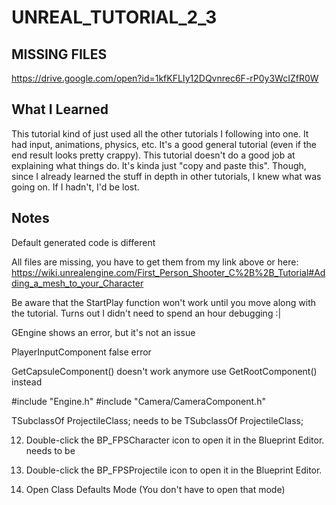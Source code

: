 # UNREAL_TUTORIAL_2_3
## MISSING FILES
https://drive.google.com/open?id=1kfKFLIy12DQvnrec6F-rP0y3WcIZfR0W

## What I Learned
This tutorial kind of just used all the other tutorials I following into one. It had input, animations, physics, etc. It's a good general tutorial (even if the end result looks pretty crappy). This tutorial doesn't do a good job at explaining what things do. It's kinda just "copy and paste this". Though, since I already learned the stuff in depth in other tutorials, I knew what was going on. If I hadn't, I'd be lost.

## Notes
Default generated code is different

All files are missing, you have to get them from my link above or here: https://wiki.unrealengine.com/First_Person_Shooter_C%2B%2B_Tutorial#Adding_a_mesh_to_your_Character

Be aware that the StartPlay function won't work until you move along with the tutorial. Turns out I didn't need to spend an hour debugging :|

GEngine shows an error, but it's not an issue

PlayerInputComponent false error

GetCapsuleComponent() doesn't work anymore
use GetRootComponent() instead

#include "Engine.h"
#include "Camera/CameraComponent.h"

TSubclassOf<Class AFPSProjectile> ProjectileClass;
needs to be
TSubclassOf<class AFPSProjectile> ProjectileClass;

12. Double-click the BP_FPSCharacter icon to open it in the Blueprint Editor.
needs to be
12. Double-click the BP_FPSProjectile icon to open it in the Blueprint Editor.

8. Open Class Defaults Mode 
(You don't have to open that mode)
